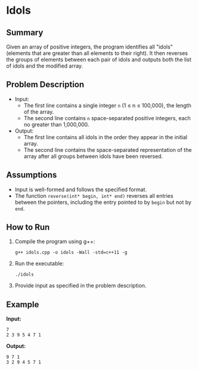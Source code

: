 # Idols

## Summary

Given an array of positive integers, the program identifies all "idols" (elements that are greater than all elements to their right). It then reverses the groups of elements between each pair of idols and outputs both the list of idols and the modified array.

## Problem Description

- Input:
  - The first line contains a single integer `n` (1 ≤ n ≤ 100,000), the length of the array.
  - The second line contains `n` space-separated positive integers, each no greater than 1,000,000.
- Output:
  - The first line contains all idols in the order they appear in the initial array.
  - The second line contains the space-separated representation of the array after all groups between idols have been reversed.

## Assumptions

- Input is well-formed and follows the specified format.
- The function `reverse(int* begin, int* end)` reverses all entries between the pointers, including the entry pointed to by `begin` but not by `end`.

## How to Run

1. Compile the program using g++:
   ```
   g++ idols.cpp -o idols -Wall -std=c++11 -g
   ```

2. Run the executable:
   ```
   ./idols
   ```

3. Provide input as specified in the problem description.

## Example

**Input:**
```
7
2 3 9 5 4 7 1
```

**Output:**
```
9 7 1
3 2 9 4 5 7 1
```